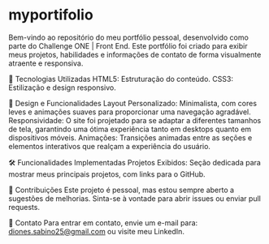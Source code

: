 # myportifolio
Bem-vindo ao repositório do meu portfólio pessoal, desenvolvido como parte do Challenge ONE | Front End. Este portfólio foi criado para exibir meus projetos, habilidades e informações de contato de forma visualmente atraente e responsiva.

🚀 Tecnologias Utilizadas
HTML5: Estruturação do conteúdo.
CSS3: Estilização e design responsivo.

🎨 Design e Funcionalidades
Layout Personalizado: Minimalista, com cores leves e animações suaves para proporcionar uma navegação agradável.
Responsividade: O site foi projetado para se adaptar a diferentes tamanhos de tela, garantindo uma ótima experiência tanto em desktops quanto em dispositivos móveis.
Animações: Transições animadas entre as seções e elementos interativos que realçam a experiência do usuário.

🛠️ Funcionalidades Implementadas
Projetos Exibidos: Seção dedicada para mostrar meus principais projetos, com links para o GitHub.

🤝 Contribuições
Este projeto é pessoal, mas estou sempre aberto a sugestões de melhorias. Sinta-se à vontade para abrir issues ou enviar pull requests.

📧 Contato
Para entrar em contato, envie um e-mail para: diones.sabino25@gmail.com ou visite meu LinkedIn.


